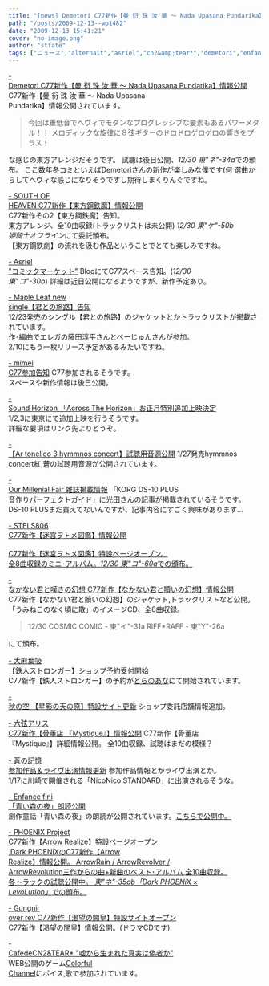 ```yaml
---
title: "[news] Demetori C77新作【曼 衍 珠 汝 華 ～ Nada Upasana Pundarika】情報公開"
path: "/posts/2009-12-13--wp1482"
date: "2009-12-13 15:41:21"
cover: "no-image.png"
author: "stfate"
tags: ["ニュース","alternait","asriel","cn2&amp;tear*","demetori","enfance fini","gungnir over rev","mimei","phoenix project","queen of wand","sound horizon","south of heaven","アルトネリコ","三澤秋","光田康典","六弦アリス","大麻葉吸","癒月","霜月はるか"]
---
```


<style type="text/css">
<!--
p {white-space: pre-wrap};
-->
</style>

<a  href="http://www.kawachi.zaq.ne.jp/demetori/" target="_blank">- Demetori C77新作【曼 衍 珠 汝 華 ～ Nada Upasana Pundarika】情報公開</a>
C77新作【曼 衍 珠 汝 華 ～ Nada Upasana Pundarika】情報公開されています。
<blockquote>今回は重低音でヘヴィでモダンなプログレッシブな要素もあるパワーメタル！！
メロディックな旋律に８弦ギターのドロドロゲロゲロの響きをプラス！</blockquote>
な感じの東方アレンジだそうです。
試聴は後日公開、<em>12/30 東"ネ"-34a</em>での頒布。
ここ数年冬コミといえばDemetoriさんの新作が楽しみな僕です(何
選曲からしてヘヴィな感じになりそうですし期待しまくりんぐですね。

<a  href="http://s-o-h.jp/products/" target="_blank">- SOUTH OF HEAVEN C77新作【東方鋼鉄魔】情報公開</a>
C77新作その2【東方鋼鉄魔】告知。
東方アレンジ、全10曲収録(トラックリストは未公開)
<em>12/30 東"ケ"-50b 姫騎士オフライン</em>にて委託頒布。
【東方鋼鉄劇】の流れを汲む作品ということでとても楽しみですね。

<a  href="http://ameblo.jp/asriel-blog/" target="_blank">- Asriel "コミックマーケット"</a>
BlogにてC77スペース告知。(<em>12/30 東"コ"-30b</em>)
詳細は近日公開になるようですが、新作予定あり。

<a  href="http://shimotsukin.com/" target="_blank">- Maple Leaf new single【君との旅路】告知</a>
12/23発売のシングル【君との旅路】のジャケットとかトラックリストが掲載されています。
作･編曲でエレガの藤田淳平さんとぺーじゅんさんが参加。
2/10にもう一枚</a>リリース予定があるみたいですね。

<a  href="http://totsu-kuni.net/" target="_blank">- mimei C77参加告知</a>
C77参加されるそうです。
スペースや新作情報は後日公開。

<a  href="http://www.soundhorizon.com/information/index.html" target="_blank">- Sound Horizon 「Across The Horizon」お正月特別追加上映決定</a>
1/2,3に東京にて追加上映を行うそうです。
詳細な要項はリンク先よりどうぞ。

<a  href="http://www.team-e.co.jp/sp/artonelico3/red.html" target="_blank">- 【Ar tonelico 3 hymmnos concert】試聴用音源公開</a>
1/27発売hymmnos concert紅,蒼の試聴用音源が公開されています。

<a  href="http://www.procyon-studio.com/info/info.html" target="_blank">- Our Millenial Fair 雑誌掲載情報</a>
「KORG DS-10 PLUS 音作りパーフェクトガイド」に光田さんの記事が掲載されているそうです。
DS-10 PLUSまだ買えてないんですが、記事内容にすごく興味があります…

<a  href="http://www.stels806.com/" target="_blank">- STELS806 C77新作【迷宮ヲトメ図鑑】情報公開</a>
<a href="http://www.stels806.com/">
C77新作【迷宮ヲトメ図鑑】特設ページオープン。
全8曲収録のミニ･アルバム。<em>12/30 東"コ"-60a</em>での頒布。

<a  href="http://www.kawachi.zaq.ne.jp/dpenu801/higurashi/umineko/index2.html#outline" target="_blank">- なかない君と嘆きの幻想 C77新作【なかない君と贖いの幻想】情報公開</a>
C77新作【なかない君と贖いの幻想】のジャケット,トラックリストなど公開。
「うみねこのなく頃に散」のイメージCD、全6曲収録。
<blockquote>12/30
COSMIC COMIC - 東"イ"-31a
RIFF*RAFF - 東"Y"-26a</blockquote>にて頒布。

<a  href="http://www.human-bbq.com/" target="_blank">- 大麻葉吸 【鉄人ストロンガー】ショップ予約受付開始</a>
C77新作【鉄人ストロンガー】の予約が<a href="http://www.toranoana.jp/mailorder/article/04/0010/20/44/040010204498.html">とらのあな</a>にて開始されています。

<a  href="http://anraku.nothing.sh/akisora/2009amanohara/" target="_blank">- 秋の空 【星影の天の原】特設サイト更新</a>
ショップ委託店舗情報追加。

<a  href="http://www.rokugen.net/" target="_blank">- 六弦アリス C77新作【骨董店 『Mystique』】情報公開</a>
C77新作【骨董店 『Mystique』】詳細情報公開。
全10曲収録、試聴はまだの模様？

<a  href="http://aonokioku.sakura.ne.jp/" target="_blank">- 蒼の記憶 参加作品＆ライヴ出演情報更新</a>
参加作品情報とかライヴ出演とか。
1/17に川崎で開催される「NicoNico STANDARD」に出演されるそうな。

<a  href="http://enfini.yu-nagi.com/" target="_blank">- Enfance fini 「青い森の夜」朗読公開</a>
創作童話「青い森の夜」の朗読が公開されています。<a href="http://www.voiceblog.jp/aoimori/">こちらで公開中。</a>

<a  href="http://www.p-pr.info/" target="_blank">- PHOENIX Project C77新作【Arrow Realize】特設ページオープン</a>
<a href="http://www.p-pr.info/c77/">
Dark PHOENiXのC77新作【Arrow Realize】情報公開。
ArrowRain / ArrowRevolver / ArrowRevolution三作からの曲+新曲のベスト･アルバム,全10曲収録。
各トラックの試聴公開中。
<em>東"ネ"-35ab「Dark PHOENiX × LevoLution」</em>での頒布。

<a  href="http://www.gungni.com/katsuboh/" target="_blank">- Gungnir over rev C77新作【渇望の闇皇】特設サイトオープン</a>
C77新作【渇望の闇皇】情報公開。(ドラマCDです)

<a  href="http://homepage2.nifty.com/cn2/" target="_blank">- CafedeCN2&TEAR* "嘘から生まれた真実は偽者か"</a>
WEB公開のゲーム<a href="http://nekokan.dyndns.info/~pmcc/pmcc2/index.htm">Colorful Channel</a>にボイス,歌で参加されています。